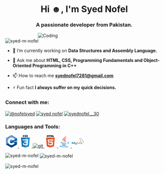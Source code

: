 <h1 align="center">Hi ☻, I'm Syed Nofel</h1>
<h3 align="center">A passionate developer from Pakistan.</h3>
<img align="right" alt="Coding" width="400" src="https://cdn.dribbble.com/users/1162077/screenshots/3848914/programmer.gif">

<p align="left"> <img src="https://komarev.com/ghpvc/?username=syed-m-nofel&label=Profile%20views&color=0e75b6&style=flat" alt="syed-m-nofel" /> </p>

- 🔭 I’m currently working on **Data Structures and Assembly Language.**

- 💬 Ask me about **HTML, CSS, Programming Fundamentals and Object-Oriented Programming in C++**

- 📫 How to reach me **syednofel7281@gmail.com**

- ⚡ Fun fact **I always suffer on my quick decisions.**

<h3 align="left">Connect with me:</h3>
<p align="left">
<a href="https://twitter.com/@nofelsyed" target="blank"><img align="center" src="https://raw.githubusercontent.com/rahuldkjain/github-profile-readme-generator/master/src/images/icons/Social/twitter.svg" alt="@nofelsyed" height="30" width="40" /></a>
<a href="https://fb.com/syed nofel" target="blank"><img align="center" src="https://raw.githubusercontent.com/rahuldkjain/github-profile-readme-generator/master/src/images/icons/Social/facebook.svg" alt="syed nofel" height="30" width="40" /></a>
<a href="https://instagram.com/syednofel._.30" target="blank"><img align="center" src="https://raw.githubusercontent.com/rahuldkjain/github-profile-readme-generator/master/src/images/icons/Social/instagram.svg" alt="syednofel._.30" height="30" width="40" /></a>
</p>

<h3 align="left">Languages and Tools:</h3>
<p align="left"> <a href="https://www.w3schools.com/cpp/" target="_blank" rel="noreferrer"> <img src="https://raw.githubusercontent.com/devicons/devicon/master/icons/cplusplus/cplusplus-original.svg" alt="cplusplus" width="40" height="40"/> </a> <a href="https://www.w3schools.com/css/" target="_blank" rel="noreferrer"> <img src="https://raw.githubusercontent.com/devicons/devicon/master/icons/css3/css3-original-wordmark.svg" alt="css3" width="40" height="40"/> </a> <a href="https://git-scm.com/" target="_blank" rel="noreferrer"> <img src="https://www.vectorlogo.zone/logos/git-scm/git-scm-icon.svg" alt="git" width="40" height="40"/> </a> <a href="https://www.w3.org/html/" target="_blank" rel="noreferrer"> <img src="https://raw.githubusercontent.com/devicons/devicon/master/icons/html5/html5-original-wordmark.svg" alt="html5" width="40" height="40"/> </a> <a href="https://www.java.com" target="_blank" rel="noreferrer"> <img src="https://raw.githubusercontent.com/devicons/devicon/master/icons/java/java-original.svg" alt="java" width="40" height="40"/> </a> <a href="https://www.mysql.com/" target="_blank" rel="noreferrer"> <img src="https://raw.githubusercontent.com/devicons/devicon/master/icons/mysql/mysql-original-wordmark.svg" alt="mysql" width="40" height="40"/> </a> </p>

<p><img align="left" src="https://github-readme-stats.vercel.app/api/top-langs?username=syed-m-nofel&show_icons=true&locale=en&layout=compact" alt="syed-m-nofel" /></p>

<p>&nbsp;<img align="center" src="https://github-readme-stats.vercel.app/api?username=syed-m-nofel&show_icons=true&locale=en" alt="syed-m-nofel" /></p>

<p><img align="center" src="https://github-readme-streak-stats.herokuapp.com/?user=syed-m-nofel&" alt="syed-m-nofel" /></p>
